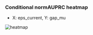### Conditional normAUPRC heatmap

- X: eps_current, Y: gap_mu

![heatmap](/home/elicer/project_0814_2/results/20250816-072930/holdout/conditional_heatmap_eps_current_vs_gap_mu.png)
